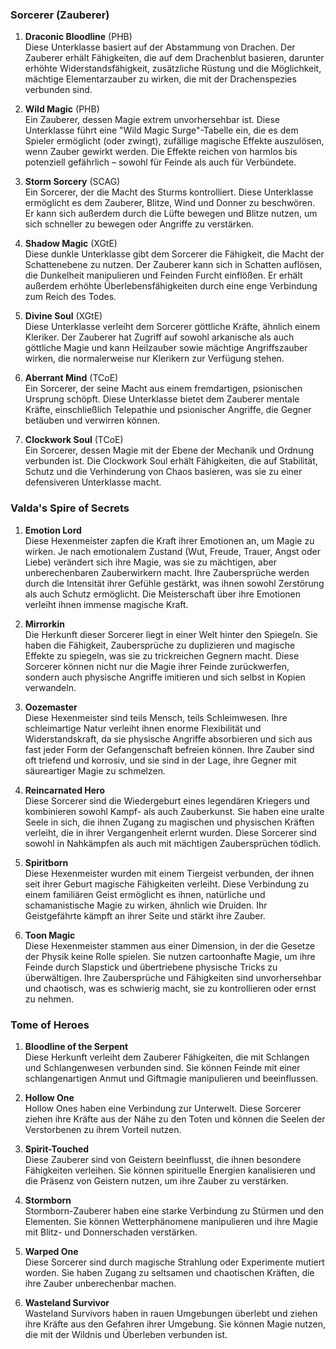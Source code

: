 
### **Sorcerer (Zauberer)**

1. **Draconic Bloodline** (PHB)  
   Diese Unterklasse basiert auf der Abstammung von Drachen. Der Zauberer erhält Fähigkeiten, die auf dem Drachenblut basieren, darunter erhöhte Widerstandsfähigkeit, zusätzliche Rüstung und die Möglichkeit, mächtige Elementarzauber zu wirken, die mit der Drachenspezies verbunden sind.
      
2. **Wild Magic** (PHB)  
   Ein Zauberer, dessen Magie extrem unvorhersehbar ist. Diese Unterklasse führt eine "Wild Magic Surge"-Tabelle ein, die es dem Spieler ermöglicht (oder zwingt), zufällige magische Effekte auszulösen, wenn Zauber gewirkt werden. Die Effekte reichen von harmlos bis potenziell gefährlich – sowohl für Feinde als auch für Verbündete.
      
3. **Storm Sorcery** (SCAG)  
   Ein Sorcerer, der die Macht des Sturms kontrolliert. Diese Unterklasse ermöglicht es dem Zauberer, Blitze, Wind und Donner zu beschwören. Er kann sich außerdem durch die Lüfte bewegen und Blitze nutzen, um sich schneller zu bewegen oder Angriffe zu verstärken.
      
4. **Shadow Magic** (XGtE)  
   Diese dunkle Unterklasse gibt dem Sorcerer die Fähigkeit, die Macht der Schattenebene zu nutzen. Der Zauberer kann sich in Schatten auflösen, die Dunkelheit manipulieren und Feinden Furcht einflößen. Er erhält außerdem erhöhte Überlebensfähigkeiten durch eine enge Verbindung zum Reich des Todes.
      
5. **Divine Soul** (XGtE)  
   Diese Unterklasse verleiht dem Sorcerer göttliche Kräfte, ähnlich einem Kleriker. Der Zauberer hat Zugriff auf sowohl arkanische als auch göttliche Magie und kann Heilzauber sowie mächtige Angriffszauber wirken, die normalerweise nur Klerikern zur Verfügung stehen.
      
6. **Aberrant Mind** (TCoE)  
   Ein Sorcerer, der seine Macht aus einem fremdartigen, psionischen Ursprung schöpft. Diese Unterklasse bietet dem Zauberer mentale Kräfte, einschließlich Telepathie und psionischer Angriffe, die Gegner betäuben und verwirren können.
      
7. **Clockwork Soul** (TCoE)  
   Ein Sorcerer, dessen Magie mit der Ebene der Mechanik und Ordnung verbunden ist. Die Clockwork Soul erhält Fähigkeiten, die auf Stabilität, Schutz und die Verhinderung von Chaos basieren, was sie zu einer defensiveren Unterklasse macht.
      

### **Valda's Spire of Secrets**

1. **Emotion Lord**  
    Diese Hexenmeister zapfen die Kraft ihrer Emotionen an, um Magie zu wirken. Je nach emotionalem Zustand (Wut, Freude, Trauer, Angst oder Liebe) verändert sich ihre Magie, was sie zu mächtigen, aber unberechenbaren Zauberwirkern macht. Ihre Zaubersprüche werden durch die Intensität ihrer Gefühle gestärkt, was ihnen sowohl Zerstörung als auch Schutz ermöglicht. Die Meisterschaft über ihre Emotionen verleiht ihnen immense magische Kraft.
      
2. **Mirrorkin**  
    Die Herkunft dieser Sorcerer liegt in einer Welt hinter den Spiegeln. Sie haben die Fähigkeit, Zaubersprüche zu duplizieren und magische Effekte zu spiegeln, was sie zu trickreichen Gegnern macht. Diese Sorcerer können nicht nur die Magie ihrer Feinde zurückwerfen, sondern auch physische Angriffe imitieren und sich selbst in Kopien verwandeln.
      
3. **Oozemaster**  
    Diese Hexenmeister sind teils Mensch, teils Schleimwesen. Ihre schleimartige Natur verleiht ihnen enorme Flexibilität und Widerstandskraft, da sie physische Angriffe absorbieren und sich aus fast jeder Form der Gefangenschaft befreien können. Ihre Zauber sind oft triefend und korrosiv, und sie sind in der Lage, ihre Gegner mit säureartiger Magie zu schmelzen.
      
4. **Reincarnated Hero**  
    Diese Sorcerer sind die Wiedergeburt eines legendären Kriegers und kombinieren sowohl Kampf- als auch Zauberkunst. Sie haben eine uralte Seele in sich, die ihnen Zugang zu magischen und physischen Kräften verleiht, die in ihrer Vergangenheit erlernt wurden. Diese Sorcerer sind sowohl in Nahkämpfen als auch mit mächtigen Zaubersprüchen tödlich.
      
5. **Spiritborn**  
    Diese Hexenmeister wurden mit einem Tiergeist verbunden, der ihnen seit ihrer Geburt magische Fähigkeiten verleiht. Diese Verbindung zu einem familiären Geist ermöglicht es ihnen, natürliche und schamanistische Magie zu wirken, ähnlich wie Druiden. Ihr Geistgefährte kämpft an ihrer Seite und stärkt ihre Zauber.
      
6. **Toon Magic**  
    Diese Hexenmeister stammen aus einer Dimension, in der die Gesetze der Physik keine Rolle spielen. Sie nutzen cartoonhafte Magie, um ihre Feinde durch Slapstick und übertriebene physische Tricks zu überwältigen. Ihre Zaubersprüche und Fähigkeiten sind unvorhersehbar und chaotisch, was es schwierig macht, sie zu kontrollieren oder ernst zu nehmen.


### **Tome of Heroes**

1. **Bloodline of the Serpent**  
    Diese Herkunft verleiht dem Zauberer Fähigkeiten, die mit Schlangen und Schlangenwesen verbunden sind. Sie können Feinde mit einer schlangenartigen Anmut und Giftmagie manipulieren und beeinflussen.
      
2. **Hollow One**  
    Hollow Ones haben eine Verbindung zur Unterwelt. Diese Sorcerer ziehen ihre Kräfte aus der Nähe zu den Toten und können die Seelen der Verstorbenen zu ihrem Vorteil nutzen.
      
3. **Spirit-Touched**  
    Diese Zauberer sind von Geistern beeinflusst, die ihnen besondere Fähigkeiten verleihen. Sie können spirituelle Energien kanalisieren und die Präsenz von Geistern nutzen, um ihre Zauber zu verstärken.
      
4. **Stormborn**  
    Stormborn-Zauberer haben eine starke Verbindung zu Stürmen und den Elementen. Sie können Wetterphänomene manipulieren und ihre Magie mit Blitz- und Donnerschaden verstärken.
      
5. **Warped One**  
    Diese Sorcerer sind durch magische Strahlung oder Experimente mutiert worden. Sie haben Zugang zu seltsamen und chaotischen Kräften, die ihre Zauber unberechenbar machen.
      
6. **Wasteland Survivor**  
    Wasteland Survivors haben in rauen Umgebungen überlebt und ziehen ihre Kräfte aus den Gefahren ihrer Umgebung. Sie können Magie nutzen, die mit der Wildnis und Überleben verbunden ist.
      